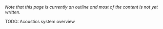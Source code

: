 
*Note that this page is currently an outline and most of the content is not yet written.*

TODO: Acoustics system overview